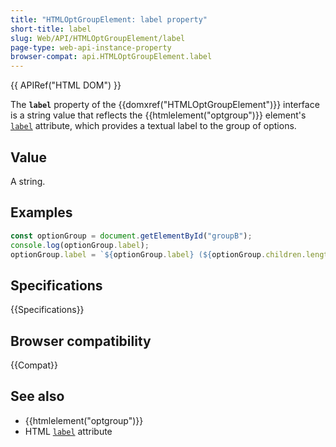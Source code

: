 ```yaml
---
title: "HTMLOptGroupElement: label property"
short-title: label
slug: Web/API/HTMLOptGroupElement/label
page-type: web-api-instance-property
browser-compat: api.HTMLOptGroupElement.label
---
```


{{ APIRef("HTML DOM") }}

The **`label`** property of the {{domxref("HTMLOptGroupElement")}} interface is a string value that reflects the {{htmlelement("optgroup")}} element's [`label`](/en-US/docs/Web/HTML/Reference/Element/optgroup#label) attribute, which provides a textual label to the group of options.

## Value

A string.

## Examples

```js
const optionGroup = document.getElementById("groupB");
console.log(optionGroup.label);
optionGroup.label = `${optionGroup.label} (${optionGroup.children.length})`;
```

## Specifications

{{Specifications}}

## Browser compatibility

{{Compat}}

## See also

- {{htmlelement("optgroup")}}
- HTML [`label`](/en-US/docs/Web/HTML/Reference/Element/optgroup#label) attribute
